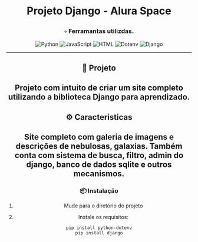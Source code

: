 <div align="center">
<h1 align="center">

<br> Projeto Django - Alura Space
</h1>
<h3>◦ Ferramantas utilizdas.</h3>

<p align="center">
<img src="https://img.shields.io/badge/Python-3776AB.svg?style&logo=Python&logoColor=white" alt="Python" />
<img src="https://img.shields.io/badge/JavaScript-red" alt="JavaScript" />
<img src="https://img.shields.io/badge/HTML-grey" alt="HTML" />
<img src="https://img.shields.io/badge/Dotenv-purple" alt="Dotenv"/>
<img src="https://img.shields.io/badge/DJANGO-Green" alt="Django" />

</p>

---

## 📍 Projeto

Projeto com intuito de criar um site completo utilizando a biblioteca Django para aprendizado.
---

## ⚙️ Caracteristicas

Site completo com galeria de imagens e descrições de nebulosas, galaxias. Também conta com sistema de busca, filtro, admin do django, banco de dados sqlite e outros mecanismos.
---

### 📦 Instalação

1. Mude para o diretório do projeto

2. Instale os requisitos:
```
pip install python-dotenv
pip install django
```
